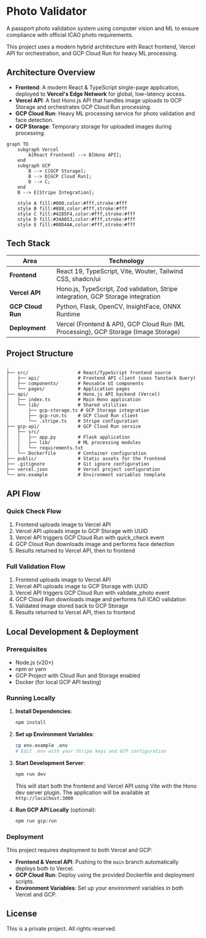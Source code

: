 # Photo Validator

A passport photo validation system using computer vision and ML to ensure compliance with official ICAO photo requirements.

This project uses a modern hybrid architecture with React frontend, Vercel API for orchestration, and GCP Cloud Run for heavy ML processing.

## Architecture Overview

-   **Frontend**: A modern React & TypeScript single-page application, deployed to **Vercel's Edge Network** for global, low-latency access.
-   **Vercel API**: A fast Hono.js API that handles image uploads to GCP Storage and orchestrates GCP Cloud Run processing.
-   **GCP Cloud Run**: Heavy ML processing service for photo validation and face detection.
-   **GCP Storage**: Temporary storage for uploaded images during processing.

```mermaid
graph TD
    subgraph Vercel
        A[React Frontend] --> B[Hono API];
    end
    subgraph GCP
        B --> C[GCP Storage];
        B --> D[GCP Cloud Run];
        D --> C;
    end
    B --> E[Stripe Integration];

    style A fill:#000,color:#fff,stroke:#fff
    style B fill:#888,color:#fff,stroke:#fff
    style C fill:#4285F4,color:#fff,stroke:#fff
    style D fill:#34A853,color:#fff,stroke:#fff
    style E fill:#00D4AA,color:#fff,stroke:#fff
```

## Tech Stack

| Area      | Technology                                                                                                   |
| --------- | ------------------------------------------------------------------------------------------------------------ |
| **Frontend**  | React 19, TypeScript, Vite, Wouter, Tailwind CSS, shadcn/ui                                                  |
| **Vercel API**   | Hono.js, TypeScript, Zod validation, Stripe integration, GCP Storage integration                     |
| **GCP Cloud Run** | Python, Flask, OpenCV, InsightFace, ONNX Runtime                                                          |
| **Deployment**| Vercel (Frontend & API), GCP Cloud Run (ML Processing), GCP Storage (Image Storage)                                                          |

## Project Structure

```
.
├── src/                  # React/TypeScript frontend source
│   ├── api/              # Frontend API client (uses Tanstack Query)
│   ├── components/       # Reusable UI components
│   └── pages/            # Application pages
├── api/                  # Hono.js API backend (Vercel)
│   ├── index.ts          # Main Hono application
│   └── lib/              # Shared utilities
│       ├── gcp-storage.ts # GCP Storage integration
│       ├── gcp-run.ts    # GCP Cloud Run client
│       └── .stripe.ts    # Stripe configuration
├── gcp-api/              # GCP Cloud Run service
│   ├── src/
│   │   ├── app.py        # Flask application
│   │   ├── lib/          # ML processing modules
│   │   └── requirements.txt
│   └── Dockerfile        # Container configuration
├── public/               # Static assets for the frontend
├── .gitignore            # Git ignore configuration
├── vercel.json           # Vercel project configuration
└── env.example           # Environment variables template
```

## API Flow

### Quick Check Flow
1. Frontend uploads image to Vercel API
2. Vercel API uploads image to GCP Storage with UUID
3. Vercel API triggers GCP Cloud Run with quick_check event
4. GCP Cloud Run downloads image and performs face detection
5. Results returned to Vercel API, then to frontend

### Full Validation Flow
1. Frontend uploads image to Vercel API
2. Vercel API uploads image to GCP Storage with UUID
3. Vercel API triggers GCP Cloud Run with validate_photo event
4. GCP Cloud Run downloads image and performs full ICAO validation
5. Validated image stored back to GCP Storage
6. Results returned to Vercel API, then to frontend

## Local Development & Deployment

### Prerequisites

-   Node.js (v20+)
-   npm or yarn
-   GCP Project with Cloud Run and Storage enabled
-   Docker (for local GCP API testing)

### Running Locally

1.  **Install Dependencies**:
    ```bash
    npm install
    ```

2.  **Set up Environment Variables**:
    ```bash
    cp env.example .env
    # Edit .env with your Stripe keys and GCP configuration
    ```

3.  **Start Development Server**:
    ```bash
    npm run dev
    ```
    
    This will start both the frontend and Vercel API using Vite with the Hono dev server plugin.
    The application will be available at `http://localhost:3000`

4.  **Run GCP API Locally** (optional):
    ```bash
    npm run gcp:run
    ```

### Deployment

This project requires deployment to both Vercel and GCP:

-   **Frontend & Vercel API**: Pushing to the `main` branch automatically deploys both to Vercel.
-   **GCP Cloud Run**: Deploy using the provided Dockerfile and deployment scripts.
-   **Environment Variables**: Set up your environment variables in both Vercel and GCP.

## License

This is a private project. All rights reserved.

